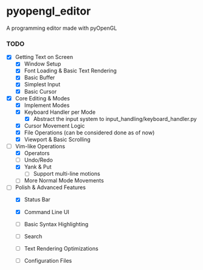 # pyopengl_editor
A programming editor made with pyOpenGL


### TODO

- [x] Getting Text on Screen
  - [x] Window Setup  
  - [x] Font Loading & Basic Text Rendering  
  - [x] Basic Buffer  
  - [x] Simplest Input  
  - [x] Basic Cursor 
- [x] Core Editing & Modes
  - [x] Implement Modes  
  - [x] Keyboard Handler per Mode 
      - [x] Abstract the input system to input_handling/keyboard_handler.py
  - [x] Cursor Movement Logic 
  - [x] File Operations (can be considered done as of now)
  - [x] Viewport & Basic Scrolling  
- [ ] Vim-like Operations
  - [x] Operators 
  - [ ] Undo/Redo 
  - [x] Yank & Put
      - [ ] Support multi-line motions 
  - [ ] More Normal Mode Movements
- [ ] Polish & Advanced Features
  - [x] Status Bar  
  - [x] Command Line UI
  - [ ] Basic Syntax Highlighting
  - [ ] Search 
  - [ ] Text Rendering Optimizations 
  - [ ] Configuration Files 

